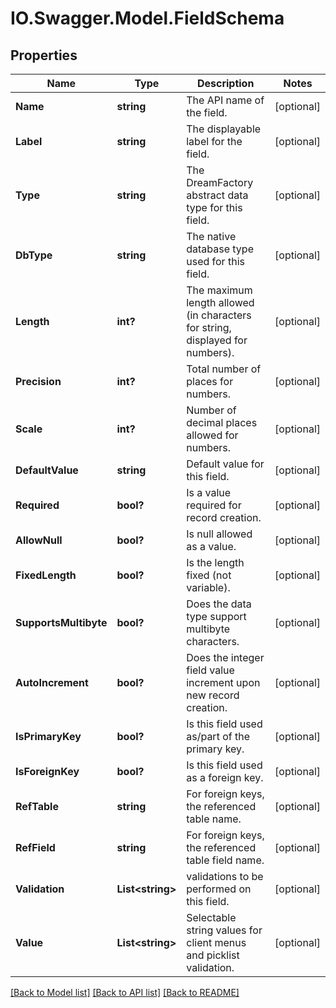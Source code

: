 # IO.Swagger.Model.FieldSchema
## Properties

Name | Type | Description | Notes
------------ | ------------- | ------------- | -------------
**Name** | **string** | The API name of the field. | [optional] 
**Label** | **string** | The displayable label for the field. | [optional] 
**Type** | **string** | The DreamFactory abstract data type for this field. | [optional] 
**DbType** | **string** | The native database type used for this field. | [optional] 
**Length** | **int?** | The maximum length allowed (in characters for string, displayed for numbers). | [optional] 
**Precision** | **int?** | Total number of places for numbers. | [optional] 
**Scale** | **int?** | Number of decimal places allowed for numbers. | [optional] 
**DefaultValue** | **string** | Default value for this field. | [optional] 
**Required** | **bool?** | Is a value required for record creation. | [optional] 
**AllowNull** | **bool?** | Is null allowed as a value. | [optional] 
**FixedLength** | **bool?** | Is the length fixed (not variable). | [optional] 
**SupportsMultibyte** | **bool?** | Does the data type support multibyte characters. | [optional] 
**AutoIncrement** | **bool?** | Does the integer field value increment upon new record creation. | [optional] 
**IsPrimaryKey** | **bool?** | Is this field used as/part of the primary key. | [optional] 
**IsForeignKey** | **bool?** | Is this field used as a foreign key. | [optional] 
**RefTable** | **string** | For foreign keys, the referenced table name. | [optional] 
**RefField** | **string** | For foreign keys, the referenced table field name. | [optional] 
**Validation** | **List&lt;string&gt;** | validations to be performed on this field. | [optional] 
**Value** | **List&lt;string&gt;** | Selectable string values for client menus and picklist validation. | [optional] 

[[Back to Model list]](../README.md#documentation-for-models) [[Back to API list]](../README.md#documentation-for-api-endpoints) [[Back to README]](../README.md)

